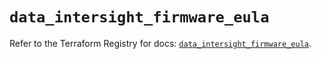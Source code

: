 # `data_intersight_firmware_eula`

Refer to the Terraform Registry for docs: [`data_intersight_firmware_eula`](https://registry.terraform.io/providers/ciscodevnet/intersight/1.0.71/docs/data-sources/firmware_eula).
